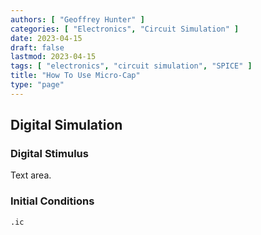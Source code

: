 ```yaml
---
authors: [ "Geoffrey Hunter" ]
categories: [ "Electronics", "Circuit Simulation" ]
date: 2023-04-15
draft: false
lastmod: 2023-04-15
tags: [ "electronics", "circuit simulation", "SPICE" ]
title: "How To Use Micro-Cap"
type: "page"
---
```


## Digital Simulation

### Digital Stimulus

Text area.

### Initial Conditions

`.ic`
